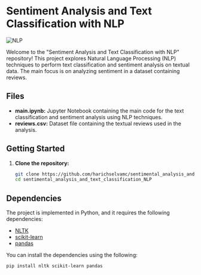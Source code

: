 # Sentiment Analysis and Text Classification with NLP

![NLP](https://img.shields.io/badge/NLP-Text%20Classification-brightgreen)

Welcome to the "Sentiment Analysis and Text Classification with NLP" repository! This project explores Natural Language Processing (NLP) techniques to perform text classification and sentiment analysis on textual data. The main focus is on analyzing sentiment in a dataset containing reviews.

## Files

- **main.ipynb:** Jupyter Notebook containing the main code for the text classification and sentiment analysis using NLP techniques.
- **reviews.csv:** Dataset file containing the textual reviews used in the analysis.

## Getting Started

1. **Clone the repository:**

   ```bash
   git clone https://github.com/harichselvamc/sentimental_analysis_and_text_classification_NLP.git
   cd sentimental_analysis_and_text_classification_NLP

## Dependencies

The project is implemented in Python, and it requires the following dependencies:

- [NLTK](https://www.nltk.org/)
- [scikit-learn](https://scikit-learn.org/)
- [pandas](https://pandas.pydata.org/)


You can install the dependencies using the following:

```bash
pip install nltk scikit-learn pandas

